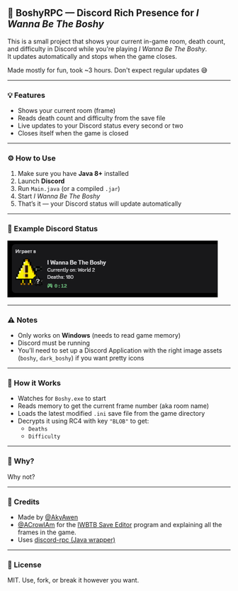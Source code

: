 ## 🧠 BoshyRPC — Discord Rich Presence for *I Wanna Be The Boshy*

This is a small project that shows your current in-game room, death count, and difficulty in Discord while you're playing *I Wanna Be The Boshy*.  
It updates automatically and stops when the game closes.

Made mostly for fun, took ~3 hours. Don't expect regular updates 😅

---

### 💡 Features

- Shows your current room (frame)
- Reads death count and difficulty from the save file
- Live updates to your Discord status every second or two
- Closes itself when the game is closed

---

### ⚙️ How to Use

1. Make sure you have **Java 8+** installed  
2. Launch **Discord**
3. Run `Main.java` (or a compiled `.jar`)
4. Start *I Wanna Be The Boshy*
5. That’s it — your Discord status will update automatically

---

### 👀 Example Discord Status

![BoshyRPC Preview](https://github.com/AkyAwens/BoshyRPC/blob/91d77afced21126a3b9b85ef8729bd7b29bf7738/assets/showcase.png)

---

### ⚠ Notes

- Only works on **Windows** (needs to read game memory)
- Discord must be running
- You’ll need to set up a Discord Application with the right image assets (`boshy`, `dark_boshy`) if you want pretty icons

---

### 📁 How it Works

- Watches for `Boshy.exe` to start
- Reads memory to get the current frame number (aka room name)
- Loads the latest modified `.ini` save file from the game directory
- Decrypts it using RC4 with key `"BLOB"` to get:
  - `Deaths`
  - `Difficulty`

---

### 🤷 Why?

Why not?  

---

### 🙌 Credits

- Made by [@AkyAwen](https://github.com/akyawen)  
- [@ACrowIAm](https://github.com/ACrowIAm/) for the [IWBTB Save Editor](https://github.com/ACrowIAm/I-Wanna-Be-The-Boshy-Save-Editor) program and explaining all the frames in the game.
- Uses [discord-rpc (Java wrapper)](https://github.com/MinnDevelopment/discord-rpc)

---

### 📜 License

MIT. Use, fork, or break it however you want.
